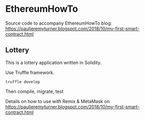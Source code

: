 # EthereumHowTo
Source code to accompany EthereumHowTo blog: https://pauljeremyturner.blogspot.com/2018/10/my-first-smart-contract.html

## Lottery
This is a lottery application written in Solidity.

Use Truffle framework.

```
truffle develop
```

Then compile, migrate, test

Details on how to use with Remix & MetaMask on https://pauljeremyturner.blogspot.com/2018/10/my-first-smart-contract.html
